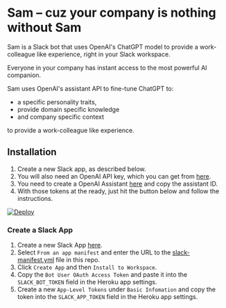 # Sam – cuz your company is nothing without Sam

Sam is a Slack bot that uses OpenAI's ChatGPT model to provide a work-colleague
like experience, right in your Slack workspace.

Everyone in your company has instant access to the most powerful AI companion.

Sam uses OpenAI's assistant API to fine-tune ChatGPT to:

* a specific personality traits,
* provide domain specific knowledge
* and company specific context

to provide a work-colleague like experience.

## Installation
1. Create a new Slack app, as described below.
2. You will also need an OpenAI API key, which you can get from [here](https://platform.openai.com/api-keys).
3. You need to create a OpenAI Assistant [here](https://platform.openai.com/assistants) and copy the assistant ID.
4. With those tokens at the ready, just hit the button below and follow the instructions.

[![Deploy](https://www.herokucdn.com/deploy/button.svg)](https://heroku.com/deploy)

### Create a Slack App

1. Create a new Slack App [here](https://api.slack.com/apps?new_app=1).
2. Select `From an app manifest` and enter the URL to the [slack-manifest.yml](slack-manifest.yml) file in this repo.
3. Click `Create App` and then `Install to Workspace`.
4. Copy the `Bot User OAuth Access Token` and paste it into the `SLACK_BOT_TOKEN` field in the Heroku app settings.
5. Create a new `App-Level Tokens` under `Basic Infomation` and copy the token into the `SLACK_APP_TOKEN` field in the Heroku app settings.

